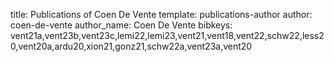 title: Publications of Coen De Vente
template: publications-author
author: coen-de-vente
author_name: Coen De Vente
bibkeys: vent21a,vent23b,vent23c,lemi22,lemi23,vent21,vent18,vent22,schw22,less20,vent20a,ardu20,xion21,gonz21,schw22a,vent23a,vent20